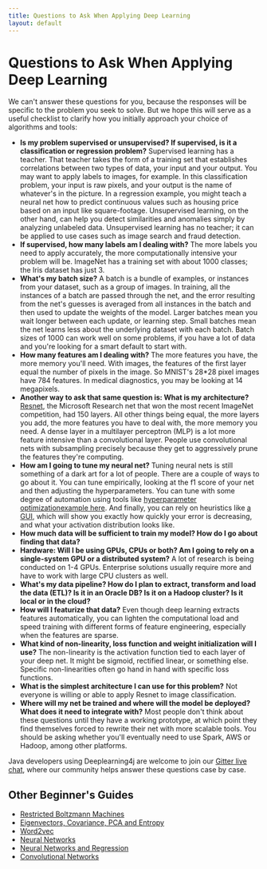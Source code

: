 ```yaml
---
title: Questions to Ask When Applying Deep Learning
layout: default
---
```


# Questions to Ask When Applying Deep Learning

We can't answer these questions for you, because the responses will be specific to the problem you seek to solve. But we hope this will serve as a useful checklist to clarify how you initially approach your choice of algorithms and tools: 

* **Is my problem supervised or unsupervised? If supervised, is it a classification or regression problem?** Supervised learning has a teacher. That teacher takes the form of a training set that establishes correlations between two types of data, your input and your output. You may want to apply labels to images, for example. In this classification problem, your input is raw pixels, and your output is the name of whatever's in the picture. In a regression example, you might teach a neural net how to predict continuous values such as housing price based on an input like square-footage. Unsupervised learning, on the other hand, can help you detect similarities and anomalies simply by analyzing unlabeled data. Unsupervised learning has no teacher; it can be applied to use cases such as image search and fraud detection.
* **If supervised, how many labels am I dealing with?** The more labels you need to apply accurately, the more computationally intensive your problem will be. ImageNet has a training set with about 1000 classes; the Iris dataset has just 3. 
* **What's my batch size?** A batch is a bundle of examples, or instances from your dataset, such as a group of images. In training, all the instances of a batch are passed through the net, and the error resulting from the net's guesses is averaged from all instances in the batch and then used to update the weights of the model. Larger batches mean you wait longer between each update, or learning step. Small batches mean the net learns less about the underlying dataset with each batch. Batch sizes of 1000 can work well on some problems, if you have a lot of data and you're looking for a smart default to start with. 
* **How many features am I dealing with?** The more features you have, the more memory you'll need. With images, the features of the first layer equal the number of pixels in the image. So MNIST's 28*28 pixel images have 784 features. In medical diagnostics, you may be looking at 14 megapixels. 
* **Another way to ask that same question is: What is my architecture?** [Resnet](http://arxiv.org/abs/1512.03385), the Microsoft Research net that won the most recent ImageNet competition, had 150 layers. All other things being equal, the more layers you add, the more features you have to deal with, the more memory you need. A dense layer in a multilayer perceptron (MLP) is a lot more feature intensive than a convolutional layer. People use convolutional nets with subsampling precisely because they get to aggressively prune the features they're computing. 
* **How am I going to tune my neural net?** Tuning neural nets is still something of a dark art for a lot of people. There are a couple of ways to go about it. You can tune empirically, looking at the f1 score of your net and then adjusting the hyperparameters. You can tune with some degree of automation using tools like [hyperparameter optimization](https://github.com/deeplearning4j/Arbiter)[example here](https://github.com/deeplearning4j/dl4j-examples/tree/master/dl4j-examples/src/main/java/org/deeplearning4j/examples/arbiter). And finally, you can rely on heuristics like [a GUI](./visualization.html), which will show you exactly how quickly your error is decreasing, and what your activation distribution looks like. 
* **How much data will be sufficient to train my model? How do I go about finding that data?** 
* **Hardware: Will I be using GPUs, CPUs or both? Am I going to rely on a single-system GPU or a distributed system?** A lot of research is being conducted on 1-4 GPUs. Enterprise solutions usually require more and have to work with large CPU clusters as well. 
* **What's my data pipeline? How do I plan to extract, transform and load the data (ETL)? Is it in an Oracle DB? Is it on a Hadoop cluster? Is it local or in the cloud?** 
* **How will I featurize that data?** Even though deep learning extracts features automatically, you can lighten the computational load and speed training with different forms of feature engineering, especially when the features are sparse. 
* **What kind of non-linearity, loss function and weight initialization will I use?** The non-linearity is the activation function tied to each layer of your deep net. It might be sigmoid, rectified linear, or something else. Specific non-linearities often go hand in hand with specific loss functions. 
* **What is the simplest architecture I can use for this problem?** Not everyone is willing or able to apply Resnet to image classification. 
* **Where will my net be trained and where will the model be deployed? What does it need to integrate with?** Most people don't think about these questions until they have a working prototype, at which point they find themselves forced to rewrite their net with more scalable tools. You should be asking whether you'll eventually need to use Spark, AWS or Hadoop, among other platforms. 

Java developers using Deeplearning4j are welcome to join our [Gitter live chat](https://gitter.im/deeplearning4j/deeplearning4j), where our community helps answer these questions case by case. 

## <a name="beginner">Other Beginner's Guides</a>
* [Restricted Boltzmann Machines](./restrictedboltzmannmachine.html)
* [Eigenvectors, Covariance, PCA and Entropy](./eigenvector.html)
* [Word2vec](./word2vec.html)
* [Neural Networks](./neuralnet-overview.html)
* [Neural Networks and Regression](./linear-regression.html)
* [Convolutional Networks](./convolutionalnets.html)
